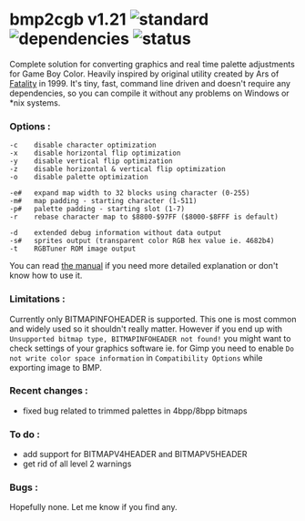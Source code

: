 # bmp2cgb v1.21 ![standard](https://img.shields.io/badge/standard-C11-blue.svg?longCache=true&style=flat) ![dependencies](https://img.shields.io/badge/dependencies-none-green.svg?longCache=true&style=flat) ![status](https://img.shields.io/badge/status-working-green.svg?longCache=true&style=flat)

Complete solution for converting graphics and real time palette adjustments for Game Boy Color. Heavily inspired by original utility created by Ars of [Fatality](http://speccy.info/Fatality) in 1999. It's tiny, fast, command line driven and doesn't require any dependencies, so you can compile it without any problems on Windows or *nix systems.


### Options :
```
-c    disable character optimization
-x    disable horizontal flip optimization
-y    disable vertical flip optimization
-z    disable horizontal & vertical flip optimization
-o    disable palette optimization

-e#   expand map width to 32 blocks using character (0-255)
-m#   map padding - starting character (1-511)
-p#   palette padding - starting slot (1-7)
-r    rebase character map to $8800-$97FF ($8000-$8FFF is default)

-d    extended debug information without data output
-s#   sprites output (transparent color RGB hex value ie. 4682b4)
-t    RGBTuner ROM image output
```

You can read [the manual](MANUAL.md) if you need more detailed explanation or don't know how to use it.

### Limitations :
Currently only BITMAPINFOHEADER is supported. This one is most common and widely used so it shouldn't really matter. However if you end up with `Unsupported bitmap type, BITMAPINFOHEADER not found!` you might want to check settings of your graphics software ie. for Gimp you need to enable `Do not write color space information` in `Compatibility Options` while exporting image to BMP.

### Recent changes :
- fixed bug related to trimmed palettes in 4bpp/8bpp bitmaps

### To do :
- add support for BITMAPV4HEADER and BITMAPV5HEADER
- get rid of all level 2 warnings

### Bugs :
Hopefully none. Let me know if you find any.
